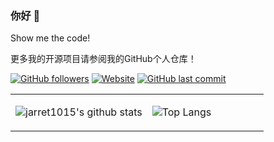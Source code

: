 ### 你好 👋

Show me the code!

更多我的开源项目请参阅我的GitHub个人仓库！


[![GitHub followers](https://img.shields.io/github/followers/jarret1015?style=for-the-badge&color=blue)](https://github.com/jarret1015?tab=followers)
[![Website](https://img.shields.io/website?style=for-the-badge&up_message=Blog&url=https://jarret.site.com)](https://jarret.site.com)
[![GitHub last commit](https://img.shields.io/github/last-commit/jarret1015/jarret1015?label=update&style=for-the-badge&color=orange)](https://github.com/jarret1015/jarret1015)

<table>
<tr>
<td valign="top" width="54%">


![jarret1015's github stats](https://github-readme-stats.yxl76.vercel.app/api?username=jarret1015&count_private=true&show_icons=true&theme=tokyonight)

</td>

<td valign="top" width="46%">


![Top Langs](https://github-readme-stats.yxl76.vercel.app/api/top-langs/?username=jarret1015&layout=compact&theme=tokyonight)

</td>
</tr>
</table>

